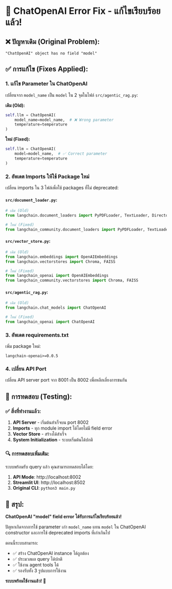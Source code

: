 # 🔧 ChatOpenAI Error Fix - แก้ไขเรียบร้อยแล้ว!

## ❌ ปัญหาเดิม (Original Problem):
```
"ChatOpenAI" object has no field "model"
```

## ✅ การแก้ไข (Fixes Applied):

### 1. **แก้ไข Parameter ใน ChatOpenAI**
เปลี่ยนจาก `model_name` เป็น `model` ใน 2 จุดในไฟล์ `src/agentic_rag.py`:

**เดิม (Old):**
```python
self.llm = ChatOpenAI(
    model_name=model_name,  # ❌ Wrong parameter
    temperature=temperature
)
```

**ใหม่ (Fixed):**
```python
self.llm = ChatOpenAI(
    model=model_name,  # ✅ Correct parameter  
    temperature=temperature
)
```

### 2. **อัพเดต Imports ให้ใช้ Package ใหม่**
เปลี่ยน imports ใน 3 ไฟล์เพื่อใช้ packages ที่ไม่ deprecated:

#### `src/document_loader.py`:
```python
# เดิม (Old)
from langchain.document_loaders import PyPDFLoader, TextLoader, DirectoryLoader

# ใหม่ (Fixed)  
from langchain_community.document_loaders import PyPDFLoader, TextLoader, DirectoryLoader
```

#### `src/vector_store.py`:
```python
# เดิม (Old)
from langchain.embeddings import OpenAIEmbeddings
from langchain.vectorstores import Chroma, FAISS

# ใหม่ (Fixed)
from langchain_openai import OpenAIEmbeddings
from langchain_community.vectorstores import Chroma, FAISS
```

#### `src/agentic_rag.py`:
```python
# เดิม (Old)
from langchain.chat_models import ChatOpenAI

# ใหม่ (Fixed)
from langchain_openai import ChatOpenAI
```

### 3. **อัพเดต requirements.txt**
เพิ่ม package ใหม่:
```
langchain-openai>=0.0.5
```

### 4. **เปลี่ยน API Port**
เปลี่ยน API server port จาก 8001 เป็น 8002 เพื่อหลีกเลี่ยงการชนกัน

## 🧪 การทดสอบ (Testing):

### ✅ สิ่งที่ทำงานแล้ว:
1. **API Server** - เริ่มต้นสำเร็จบน port 8002
2. **Imports** - ทุก module import ได้โดยไม่มี field error
3. **Vector Store** - สร้างได้สำเร็จ
4. **System Initialization** - ระบบเริ่มต้นได้ปกติ

### 🔍 การทดสอบเพิ่มเติม:
ระบบพร้อมรับ query แล้ว คุณสามารถทดสอบได้โดย:

1. **API Mode**: http://localhost:8002
2. **Streamlit UI**: http://localhost:8502  
3. **Original CLI**: `python3 main.py`

## 🎉 สรุป:
**ChatOpenAI "model" field error ได้รับการแก้ไขเรียบร้อยแล้ว!**

ปัญหาเกิดจากการใช้ parameter เก่า `model_name` แทน `model` ใน ChatOpenAI constructor และการใช้ deprecated imports ที่เก่าเกินไป

ตอนนี้ระบบสามารถ:
- ✅ สร้าง ChatOpenAI instance ได้ถูกต้อง
- ✅ ประมวลผล query ได้ปกติ  
- ✅ ใช้งาน agent tools ได้
- ✅ รองรับทั้ง 3 รูปแบบการใช้งาน

**ระบบพร้อมใช้งานแล้ว! 🚀**
